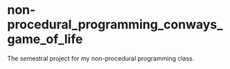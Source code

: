 # non-procedural_programming_conways_game_of_life
The semestral project for my non-procedural programming class.
